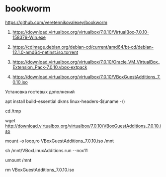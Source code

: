 # bookworm

https://github.com/veretennikovalexey/bookworm

1. https://download.virtualbox.org/virtualbox/7.0.10/VirtualBox-7.0.10-158379-Win.exe

2. https://cdimage.debian.org/debian-cd/current/amd64/bt-cd/debian-12.1.0-amd64-netinst.iso.torrent

3. https://download.virtualbox.org/virtualbox/7.0.10/Oracle_VM_VirtualBox_Extension_Pack-7.0.10.vbox-extpack

4. https://download.virtualbox.org/virtualbox/7.0.10/VBoxGuestAdditions_7.0.10.iso

Установка гостевых дополнений

apt install build-essential dkms linux-headers-$(uname -r)

cd /tmp

wget http://download.virtualbox.org/virtualbox/7.0.10/VBoxGuestAdditions_7.0.10.iso

mount -o loop,ro VBoxGuestAdditions_7.0.10.iso /mnt

sh /mnt/VBoxLinuxAdditions.run --nox11

umount /mnt

rm VBoxGuestAdditions_7.0.10.iso
